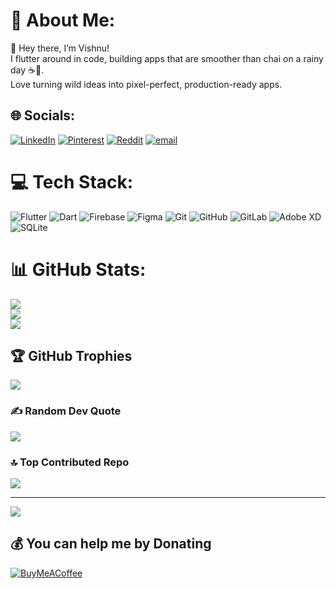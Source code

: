 # 💫 About Me:
👋 Hey there, I’m Vishnu!<br>I flutter around in code, building apps that are smoother than chai on a rainy day ☕📱.<br>Love turning wild ideas into pixel-perfect, production-ready apps.


## 🌐 Socials:
[![LinkedIn](https://img.shields.io/badge/LinkedIn-%230077B5.svg?logo=linkedin&logoColor=white)](https://linkedin.com/in/www.linkedin.com/in/vishnu-er-6a5b9b176) [![Pinterest](https://img.shields.io/badge/Pinterest-%23E60023.svg?logo=Pinterest&logoColor=white)](https://pinterest.com/vishnuer) [![Reddit](https://img.shields.io/badge/Reddit-%23FF4500.svg?logo=Reddit&logoColor=white)](https://reddit.com/user/vicher-007) [![email](https://img.shields.io/badge/Email-D14836?logo=gmail&logoColor=white)](mailto:vichu.er@gmail.com) 

# 💻 Tech Stack:
![Flutter](https://img.shields.io/badge/Flutter-%2302569B.svg?style=flat&logo=Flutter&logoColor=white) ![Dart](https://img.shields.io/badge/dart-%230175C2.svg?style=flat&logo=dart&logoColor=white) ![Firebase](https://img.shields.io/badge/firebase-%23039BE5.svg?style=flat&logo=firebase) ![Figma](https://img.shields.io/badge/figma-%23F24E1E.svg?style=flat&logo=figma&logoColor=white) ![Git](https://img.shields.io/badge/git-%23F05033.svg?style=flat&logo=git&logoColor=white) ![GitHub](https://img.shields.io/badge/github-%23121011.svg?style=flat&logo=github&logoColor=white) ![GitLab](https://img.shields.io/badge/gitlab-%23181717.svg?style=flat&logo=gitlab&logoColor=white) ![Adobe XD](https://img.shields.io/badge/Adobe%20XD-470137?style=flat&logo=Adobe%20XD&logoColor=#FF61F6) ![SQLite](https://img.shields.io/badge/sqlite-%2307405e.svg?style=flat&logo=sqlite&logoColor=white)
# 📊 GitHub Stats:
![](https://github-readme-stats.vercel.app/api?username=vichuer&theme=tokyonight&hide_border=false&include_all_commits=true&count_private=true)<br/>
![](https://nirzak-streak-stats.vercel.app/?user=vichuer&theme=tokyonight&hide_border=false)<br/>
![](https://github-readme-stats.vercel.app/api/top-langs/?username=vichuer&theme=tokyonight&hide_border=false&include_all_commits=true&count_private=true&layout=compact)

## 🏆 GitHub Trophies
![](https://github-profile-trophy.vercel.app/?username=vichuer&theme=tokyonight&no-frame=true&no-bg=false&margin-w=4)

### ✍️ Random Dev Quote
![](https://quotes-github-readme.vercel.app/api?type=horizontal&theme=radical)

### 🔝 Top Contributed Repo
![](https://github-contributor-stats.vercel.app/api?username=vichuer&limit=5&theme=dark&combine_all_yearly_contributions=true)

---
[![](https://visitcount.itsvg.in/api?id=vichuer&icon=2&color=11)](https://visitcount.itsvg.in)

  ## 💰 You can help me by Donating
  [![BuyMeACoffee](https://img.shields.io/badge/Buy%20Me%20a%20Coffee-ffdd00?style=for-the-badge&logo=buy-me-a-coffee&logoColor=black)](https://buymeacoffee.com/buymeacoffee.com/vichueri) 

  
<!-- Proudly created with GPRM ( https://gprm.itsvg.in ) -->
